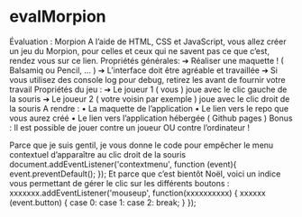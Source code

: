 # evalMorpion
Évaluation : Morpion
A l’aide de HTML, CSS et JavaScript, vous allez créer un jeu du Morpion, pour celles et ceux qui ne savent pas ce que c’est, rendez vous sur ce lien.
Propriétés  générales:
➔	Réaliser une maquette ! ( Balsamiq ou Pencil, … )
➔	L’interface doit être agréable et travaillée
➔	Si vous utilisez des console log pour debug, retirez les avant de fournir votre travail
Propriétés du jeu :
➔	Le joueur 1 ( vous ) joue avec le clic gauche de la souris
➔	Le joueur 2 ( votre voisin par exemple ) joue avec le clic droit de la souris
A rendre :
•	La maquette de l’application
•	Le lien vers le repo que vous aurez créé
•	Le lien vers l’application hébergée ( Github pages )
Bonus :
Il est possible de jouer contre un joueur OU contre l’ordinateur !

Parce que je suis gentil, je vous donne le code pour empêcher le menu contextuel d’apparaître au clic droit de la souris 
document.addEventListener('contextmenu', function (event){
    event.preventDefault();
});
Et parce que c’est bientôt Noël, voici un indice vous permettant de gérer le clic sur les différents boutons :
xxxxxxx.addEventListener('mouseup', function(xxxxxxxxxx) {
    xxxxxx (event.button) {
        case 0:
        case 1:
        case 2:
            break;
    }
});

